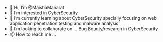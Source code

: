 - 👋 Hi, I’m @MaishaManarat
- 👀 I’m interested in CyberSecurity
- 🌱 I’m currently learning about CyberSecurity specially focusing on web application penetration testing and malware analysis
- 💞️ I’m looking to collaborate on ... Bug Bounty/research in CyberSecurity
- 📫 How to reach me ... 

<!---
MaishaManarat/MaishaManarat is a ✨ special ✨ repository because its `README.md` (this file) appears on your GitHub profile.
You can click the Preview link to take a look at your changes.
--->
